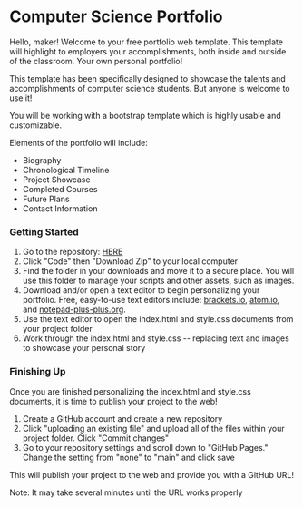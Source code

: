 # Computer Science Portfolio 
Hello, maker! Welcome to your free portfolio web template. This template will highlight to employers your accomplishments, both inside and outside of the classroom. Your own personal portfolio!

This template has been specifically designed to showcase the talents and accomplishments of computer science students. But anyone is welcome to use it! 

You will be working with a bootstrap template which is highly usable and customizable. 

Elements of the portfolio will include: 
- Biography 
- Chronological Timeline 
- Project Showcase 
- Completed Courses 
- Future Plans 
- Contact Information 

### Getting Started 
1. Go to the repository: [HERE](https://github.com/sim1029/CS-BootstrapTheme)
2. Click "Code" then "Download Zip" to your local computer 
3. Find the folder in your downloads and move it to a secure place. You will use this folder to manage your scripts and other assets, such as images. 
4. Download and/or open a text editor to begin personalizing your portfolio. Free, easy-to-use text editors include: [brackets.io](https://brackets.io), [atom.io](https://atom.io), and [notepad-plus-plus.org](notepad-plus-plus.org). 
5. Use the text editor to open the index.html and style.css documents from your project folder 
6. Work through the index.html and style.css -- replacing text and images to showcase your personal story

### Finishing Up 
Once you are finished personalizing the index.html and style.css documents, it is time to publish your project to the web! 
1. Create a GitHub account and create a new repository 
2. Click "uploading an existing file" and upload all of the files within your project folder. Click "Commit changes" 
3. Go to your repository settings and scroll down to "GitHub Pages." Change the setting from "none" to "main" and click save 

This will publish your project to the web and provide you with a GitHub URL!

Note: It may take several minutes until the URL works properly
